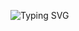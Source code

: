 ![Typing SVG](https://readme-typing-svg.herokuapp.com/?color=0000ff&size=35&center=true&vCenter=true&width=1000&lines=Base+De+Site+De+APIs!++By:Elias+Grubert)
